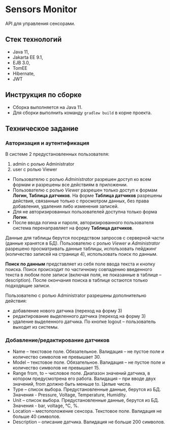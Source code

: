 # Sensors Monitor

API для управления сенсорами.

## Стек технологий

* Java 11,
* Jakarta EE 9.1,
* EJB 3.0,
* TomEE
* Hibernate,
* JWT

## Инструкция по сборке

* Сборка выполняется на Java 11.
* Для сборки выполнить команду `gradlew build` в корне проекта.

## Техническое задание

### Авторизация и аутентификация

В системе 2 предустановленных пользователя:

1. admin c ролью Administrator
2. user c ролью Viewer

* Пользователю с ролью _Administrator_ разрешен доступ ко всем формам и разрешены все действиям в приложении.
* Пользователю с ролью _Viewer_ разрешен только доступ к формам **Логин, Таблица датчиков**. На форме **Таблица датчиков**
  разрешены действия, связанные только с просмотром данных, без права добавления, удаления либо изменения записей.
* Для не авторизированных пользователей доступна только форма **Логин**.
* После ввода логина и пароля, авторизированного пользователя система перенаправляет на форму **Таблица датчиков**.

Данные для таблицы берутся посредством запросов с серверной части (данные хранятся в БД).
Пользователю с ролью _Viewer_ и _Administrator_ разрешено просматривать данные таблицы, использовать пейджинг (количество записей
на странице 4), использовать поиск по данным.

**Поиск по данным** представляет из себя поле ввода текста и кнопку поиска. Поиск происходит по частичному совпадению введенного
текста в любом поле записи (включая поля, не показанные в таблице – description).
После окончания поиска в таблице остаются только подходящие записи.

Пользователю с ролью Administrator разрешены дополнительно действия:

* добавление нового датчика (переход на форму 3)
* редактирование выделенного датчика (переход на форму 3)
* удаление выделенного датчика.
  По кнопке logout – пользователь выходит из системы.

### Добавление/редактирование датчиков

* Name – текстовое поле. Обязательное. Валидация – не пустое поле и количество символов не превышает 30.
* Model – текстовое поле. Обязательное. Валидация – не пустое поле и количество символов не превышает 15.
* Range from, to – числовое поле. Диапазон значений датчика, в котором предусмотрена его работа. Валидация – при вводе двух
  значений, from должно быть меньше to. Целые числа.
* Type – список выбора. Предустановленные данные, берутся из БД. Значения - Pressure, Voltage, Temperature, Humidity.
* Unit – список выбора. Предустановленные данные, берутся из БД. Значения - bar, voltage, °С, %.
* Location – местоположение сенсора. Текстовое поле. Валидация не больше 40 символов.
* Description – описание датчика. Валидация не больше 200 символов.